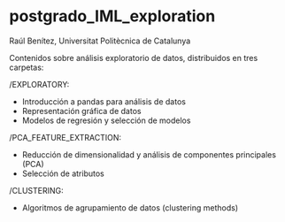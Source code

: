 # postgrado_IML_exploration

Raúl Benítez, Universitat Politècnica de Catalunya

Contenidos sobre análisis exploratorio de datos, distribuidos en tres carpetas:

/EXPLORATORY:
- Introducción a pandas para análisis de datos
- Representación gráfica de datos
- Modelos de regresión y selección de modelos

/PCA_FEATURE_EXTRACTION:
- Reducción de dimensionalidad y análisis de componentes principales (PCA)
- Selección de atributos

/CLUSTERING:
- Algoritmos de agrupamiento de datos (clustering methods)




